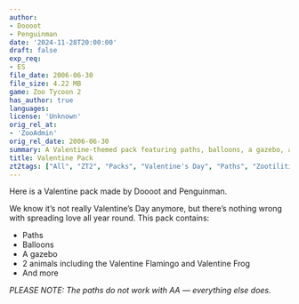 ```yaml
---
author:
- Doooot
- Penguinman
date: '2024-11-28T20:00:00'
draft: false
exp_req:
- ES
file_date: 2006-06-30
file_size: 4.22 MB
game: Zoo Tycoon 2
has_author: true
languages:
license: 'Unknown'
orig_rel_at:
- 'ZooAdmin'
orig_rel_date: 2006-06-30
summary: A Valentine-themed pack featuring paths, balloons, a gazebo, animals, and more.
title: Valentine Pack
zt2tags: ["All", "ZT2", "Packs", "Valentine's Day", "Paths", "Zootilities", "Gazebos", "Animals", "Fictional", "Amphibians", "Birds", "Aquatic", "Scenery", "Theme Packs"]
---
```

Here is a Valentine pack made by Doooot and Penguinman.  

We know it’s not really Valentine’s Day anymore, but there’s nothing wrong with spreading love all year round. This pack contains:  
- Paths  
- Balloons  
- A gazebo  
- 2 animals including the Valentine Flamingo and Valentine Frog
- And more  

*PLEASE NOTE: The paths do not work with AA — everything else does.*
